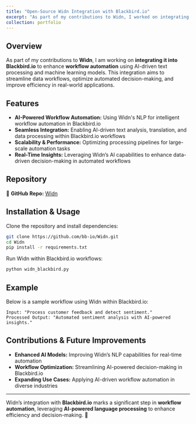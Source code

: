 ```yaml
---
title: "Open-Source Widn Integration with Blackbird.io"
excerpt: "As part of my contributions to Widn, I worked on integrating it into Blackbird.io to enhance workflow automation using AI-driven text and file translation. This integration aims to streamline data workflows, optimize automated decision-making, and improve efficiency in real-world applications."
collection: portfolio
---
```


## Overview  
As part of my contributions to **Widn**, I am working on **integrating it into Blackbird.io** to enhance **workflow automation** using AI-driven text processing and machine learning models. This integration aims to streamline data workflows, optimize automated decision-making, and improve efficiency in real-world applications.

## Features  
- **AI-Powered Workflow Automation:** Using Widn's NLP for intelligent workflow automation in Blackbird.io  
- **Seamless Integration:** Enabling AI-driven text analysis, translation, and data processing within Blackbird.io workflows  
- **Scalability & Performance:** Optimizing processing pipelines for large-scale automation tasks  
- **Real-Time Insights:** Leveraging Widn’s AI capabilities to enhance data-driven decision-making in automated workflows  

## Repository  
🔗 **GitHub Repo:** [Widn](https://github.com/bb-io/Widn)  

## Installation & Usage  
Clone the repository and install dependencies:  
```bash
git clone https://github.com/bb-io/Widn.git
cd Widn
pip install -r requirements.txt
```
Run Widn within Blackbird.io workflows:  
```bash
python widn_blackbird.py
```

## Example  
Below is a sample workflow using Widn within Blackbird.io:  
```
Input: "Process customer feedback and detect sentiment."
Processed Output: "Automated sentiment analysis with AI-powered insights."
```

## Contributions & Future Improvements  
- **Enhanced AI Models:** Improving Widn’s NLP capabilities for real-time automation  
- **Workflow Optimization:** Streamlining AI-powered decision-making in Blackbird.io  
- **Expanding Use Cases:** Applying AI-driven workflow automation in diverse industries  

---

Widn’s integration with **Blackbird.io** marks a significant step in **workflow automation**, leveraging **AI-powered language processing** to enhance efficiency and decision-making. 🚀  
